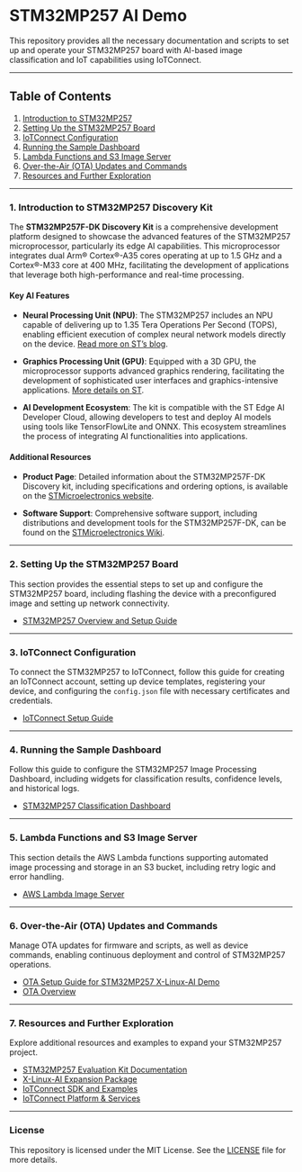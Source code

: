 # STM32MP257 AI Demo

This repository provides all the necessary documentation and scripts to set up and operate your STM32MP257 board with AI-based image classification and IoT capabilities using IoTConnect.

---

## Table of Contents

1. [Introduction to STM32MP257](readme.md#1-introduction-to-stm32mp257)
2. [Setting Up the STM32MP257 Board](readme.md#2-setting-up-the-stm32mp257-board)
3. [IoTConnect Configuration](readme.md#3-iotconnect-configuration)
4. [Running the Sample Dashboard](readme.md#4-running-the-sample-dashboard)
5. [Lambda Functions and S3 Image Server](readme.md#5-lambda-functions-and-s3-image-server)
6. [Over-the-Air (OTA) Updates and Commands](readme.md#6-over-the-air-ota-updates-and-commands)
7. [Resources and Further Exploration](readme.md#7-resources-and-further-exploration)

---

### 1. Introduction to STM32MP257 Discovery Kit

The **STM32MP257F-DK Discovery Kit** is a comprehensive development platform designed to showcase the advanced features of the STM32MP257 microprocessor, particularly its edge AI capabilities. This microprocessor integrates dual Arm® Cortex®-A35 cores operating at up to 1.5 GHz and a Cortex®-M33 core at 400 MHz, facilitating the development of applications that leverage both high-performance and real-time processing.

#### Key AI Features

- **Neural Processing Unit (NPU)**: The STM32MP257 includes an NPU capable of delivering up to 1.35 Tera Operations Per Second (TOPS), enabling efficient execution of complex neural network models directly on the device. [Read more on ST’s blog](https://blog.st.com/stm32mp25/).

- **Graphics Processing Unit (GPU)**: Equipped with a 3D GPU, the microprocessor supports advanced graphics rendering, facilitating the development of sophisticated user interfaces and graphics-intensive applications. [More details on ST](https://www.st.com/en/microcontrollers-microprocessors/stm32mp257.html).

- **AI Development Ecosystem**: The kit is compatible with the ST Edge AI Developer Cloud, allowing developers to test and deploy AI models using tools like TensorFlowLite and ONNX. This ecosystem streamlines the process of integrating AI functionalities into applications.

#### Additional Resources

- **Product Page**: Detailed information about the STM32MP257F-DK Discovery kit, including specifications and ordering options, is available on the [STMicroelectronics website](https://www.st.com/en/evaluation-tools/stm32mp257f-dk.html).

- **Software Support**: Comprehensive software support, including distributions and development tools for the STM32MP257F-DK, can be found on the [STMicroelectronics Wiki](https://wiki.st.com/stm32mpu/wiki/STM32MP257x-DKx_-_software_distributions).

---

### 2. Setting Up the STM32MP257 Board

This section provides the essential steps to set up and configure the STM32MP257 board, including flashing the device with a preconfigured image and setting up network connectivity.

- [STM32MP257 Overview and Setup Guide](board-setup.md)

---

### 3. IoTConnect Configuration

To connect the STM32MP257 to IoTConnect, follow this guide for creating an IoTConnect account, setting up device templates, registering your device, and configuring the `config.json` file with necessary certificates and credentials.

- [IoTConnect Setup Guide](IoTConnect-setup.md)

---

### 4. Running the Sample Dashboard

Follow this guide to configure the STM32MP257 Image Processing Dashboard, including widgets for classification results, confidence levels, and historical logs.

- [STM32MP257 Classification Dashboard](running-the-sample-dashboard.md)

---

### 5. Lambda Functions and S3 Image Server

This section details the AWS Lambda functions supporting automated image processing and storage in an S3 bucket, including retry logic and error handling.

- [AWS Lambda Image Server](demo-iotc-x-linux-ai/S3-image-server/README.md)

---

### 6. Over-the-Air (OTA) Updates and Commands

Manage OTA updates for firmware and scripts, as well as device commands, enabling continuous deployment and control of STM32MP257 operations.

- [OTA Setup Guide for STM32MP257 X-Linux-AI Demo](https://github.com/avnet-iotconnect/meta-iotconnect-docs/tree/main/QuickStart/ST/STM32MP257/demo-iotc-x-linux-ai/ota)
- [OTA Overview](https://github.com/avnet-iotconnect/meta-iotconnect-docs/blob/main/Tutorials/OTA.md)

---

### 7. Resources and Further Exploration

Explore additional resources and examples to expand your STM32MP257 project.

- [STM32MP257 Evaluation Kit Documentation](https://wiki.st.com/stm32mpu/wiki/STM32MP25_Evaluation_boards_-_Starter_Package)
- [X-Linux-AI Expansion Package](https://wiki.stmicroelectronics.cn/stm32mpu/wiki/Category:X-LINUX-AI_expansion_package)
- [IoTConnect SDK and Examples](https://github.com/avnet-iotconnect/meta-iotconnect-docs/tree/main)
- [IoTConnect Platform & Services](https://www.iotconnect.io/)

---

### License

This repository is licensed under the MIT License. See the [LICENSE](LICENSE) file for more details.
